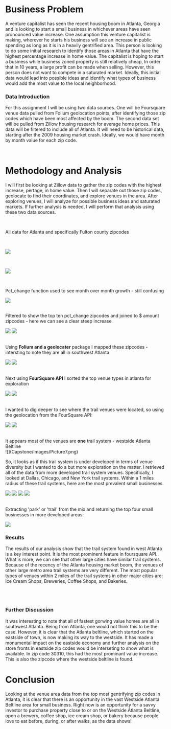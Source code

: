 

# Business Problem 


  A venture capitalist has seen the recent housing boom in Atlanta, Georgia and is looking to start a small business in whichever areas have seen pronounced value increase. One assumption this venture capitalist is making, wherever he starts his business will see an increase in public spending as long as it is in a heavily gentrified area. This person is looking to do some initial research to identify those areas in Atlanta that have the highest percentage increase in home value. 
The capitalist is hoping to start a business while business zoned property is still relatively cheap, In order that in 10 years, a large profit can be made when selling. However, this person does not want to compete in a saturated market. Ideally, this initial data would lead into possible ideas and identify what types of business would add the most value to the local neighborhood. 

### Data Introduction

For this assignment I will be using two data sources. One will be Foursquare venue data pulled from Folium geolocation points, after identifying those zip codes which have been most affected by the boom. The second data set will be pulled from Zillow housing research for average home prices. This data will be filtered to include all of Atlanta. It will need to be historical data, starting after the 2009 housing market crash. Ideally, we would have month by month value for each zip code. 

<br />


# Methodology and Analysis 

I will first be looking at Zillow data to gather the zip codes with the highest increase, pertage, in home value. Then I will separate out those zip codes, geolocate to find their coordinates, and explore venues in the area. After exploring venues, I will analyze for possible business ideas and saturated markets. If further analysis is needed, I will perform that analysis using these two data sources.

<br />

All data for Atlanta and specifically Fulton county zipcodes

<br />

![](Capstone/Images/Picture10.PNG)

<br />

![](Capstone/Images/Picture1.png)

</br>

Pct_change function used to see month over month growth - still confusing

![](Capstone/Images/Picture2.png)

<br />
Filtered to show the top ten pct_change zipcodes and joined to $ amount zipcodes - here we can see a clear steep increase
<br />

![](Capstone/Images/Picture11.PNG)
![](Capstone/Images/Picture3.png)

<br />
Using <b>Folium and a geolocater</b> package I mapped these zipcodes - intersting to note they are all in southwest Atlanta

<br />

![](Capstone/Images/Picture12.PNG)
![](Capstone/Images/Picture4.png)

<br />
Next using <b>FourSquare API</b> I sorted the top venue types in atlanta for exploration
<br />

![](Capstone/Images/Picture13.PNG)
![](Capstone/Images/Picture5.png)

<br />
I wanted to dig deeper to see where the trail venues were located, so using the geolocation from the FourSquare API:
<br />

![](Capstone/Images/Picture14.PNG)
![](Capstone/Images/Picture6.png)

<br />
It appears most of the venues are <b>one</b> trail system - westside Atlanta Beltline
<br />
![](Capstone/Images/Picture7.png)

<br />

So, it looks as if this trail system is  under developed in terms of venue diversity but I wanted to do a but more exploration on the matter. I retrieved all of the data from more developed trail system venues. Specifically, I looked at Dallas, Chicago, and New York trail systems. Within a 1 miles radius of these trail systems, here are the most prevalent small businesses. 
</br>

![](Capstone/Images/Picture15.PNG)
![](Capstone/Images/Picture16.PNG)
![](Capstone/Images/Picture17.PNG)
![](Capstone/Images/Picture8.png)

<br />
Extracting 'park' or 'trail' from the mix and returning the top four small businesses in more developed areas:

![](Capstone/Images/Picture9.png)


### Results

The results of our analysis show that the trail system found in west Atlanta is a key interest point. It is the most prominent feature in foursquare API. What is more, we can see that other large cities have similar trail systems. Because of the recency of the Atlanta housing market boom, the venues of other large metro area trail systems are very different. The most popular types of venues within 2 miles of the trail systems in other major cities are: Ice Cream Shops, Breweries, Coffee Shops, and Bakeries. 

<br />
<br />

### Further Discussion 

It was interesting to note that all of fastest gorwing value homes are all in southwest Atlanta. Being from Atlanta, one would not think this to be the case. However, it is clear that the Atlanta beltline, which started on the eastside of town, is now making its way to the westside. It has made a monumental impact on the eastside economy and further analysis on the store fronts in eastside zip codes would be interseting to show what is available. In zip code 30310, this had the most prominant value increase. This is also the zipcode where the westside beltline is found.

# Conclusion 

Looking at the venue area data from the top most gentrifying zip codes in Atlanta, it is clear that there is an opportunity in the vast Westside Atlanta Beltline area for small business. Right now is an opportunity for a savvy investor to purchase property close to or on the Westside Atlanta Beltline, open a brewery, coffee shop, ice cream shop, or bakery because people love to eat before, during, or after walks, as the data shows!

